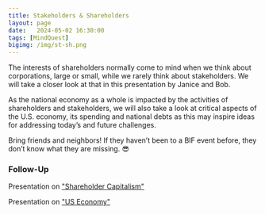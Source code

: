 ```yaml
---
title: Stakeholders & Shareholders
layout: page
date:   2024-05-02 16:30:00
tags: [MindQuest]
bigimg: /img/st-sh.png
---
```


The interests of shareholders normally come to mind when we think about corporations, large or small, while we rarely think about stakeholders. We will take a closer look at that in this presentation by Janice and Bob.

As the national economy as a whole is impacted by the activities of shareholders and stakeholders, we will also take a look at critical aspects of the U.S. economy, its spending and national debts as this may inspire ideas for addressing today’s and future challenges.

Bring friends and neighbors! If they haven’t been to a BIF event before, they don’t know what they are missing. 😎

### Follow-Up

Presentation on ["Shareholder Capitalism"](/assets/present/2024/2024-05-02/share-cap.pdf)

Presentation on ["US Economy"](/assets/present/2024/2024-05-02/us-econ.pdf)